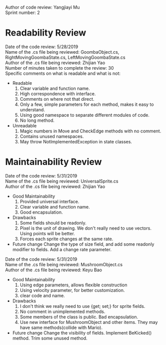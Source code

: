 Author of code review: Yangjiayi Mu  
Sprint number: 2  

# Readability Review  
Date of the code review: 5/28/2019  
Name of the .cs file being reviewed: GoombaObject.cs, RightMovingGoombaState.cs, LeftMovingGoombaState.cs  
Author of the .cs file being reviewed: Zhijian Yao  
Number of minutes taken to complete the review: 30  
Specific comments on what is readable and what is not:   

* Readable
	1. Clear variable and function name.
	2. High correspondence with interface.
	3. Comments on where not that direct.
	4. Only a few, simple parameters for each method, makes it easy to understand.
    5. Using good namespace to separate different modules of code.
	6. No long method.
* Unreadable
	1. Magic numbers in Move and CheckEdge methods with no comment.
	2. Contains unused namespaces.
    3. May throw NotImplementedException in state classes.

# Maintainability Review  
Date of the code review: 5/31/2019  
Name of the .cs file being reviewed: UniversalSprite.cs  
Author of the .cs file being reviewed: Zhijian Yao    
* Good Maintainability
	1. Provided universal interface.  
	2. Clear variable and function name.  
	3. Good encapsulation. 
* Drawbacks
	1. Some fields should be readonly.
	2. Pixel is the unit of drawing. We don't really need to use vectors. Using points will be better.
	3. Forces each sprite changes at the same rate.
* Future change
	Change the type of size field, and add some readonly modifier to fields. Add a change rate parameter.

Date of the code review: 5/31/2019  
Name of the .cs file being reviewed: MushroomObject.cs  
Author of the .cs file being reviewed: Keyu Bao  
* Good Maintainability
	1. Using edge parameters, allows flexible construction
	2. Using velocity parameter, for better customization.
	3. clear code and name.
* Drawbacks
	1. I don't think we really need to use {get; set;} for sprite fields.
	2. No comment in unimplemented methods.
	3. Some members of the class is public. Bad encapsulation.
	4. Use new interface for MushroomObject and other items. They may have same methods(collide with Mario).
* Future change
	Change the visibility of fields. Implement BeKicked() method. Trim some unused method.  


